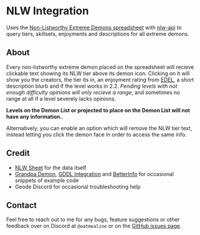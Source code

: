 # NLW Integration

Uses the [Non-Listworthy Extreme Demons spreadsheet](https://docs.google.com/spreadsheets/d/1YxUE2kkvhT2E6AjnkvTf-o8iu_shSLbuFkEFcZOvieA/edit#gid=190861115)
with [nlw-api](https://nlw.oat.zone/) to query tiers, skillsets, enjoyments and descriptions for all extreme demons.

## About

Every non-listworthy extreme demon placed on the spreadsheet will recieve clickable text showing its NLW tier above its demon icon. Clicking on it will show you the creators,
the tier its in, an enjoyment rating from [EDEL](https://docs.google.com/spreadsheets/d/1-2-n2aU__rQya_IESevHjEU0f1xbegKUZEslk7fV38Q/edit#gid=0), a short description blurb and
if the level works in 2.2. _Pending levels with not enough difficulty opinions will only recieve a range_, and sometimes no range at all if a level severely lacks opinions.

**Levels on the Demon List or projected to place on the Demon List will not have any information.**.

Alternatively, you can enable an option which will remove the NLW tier text, instead letting you click the demon face in order to access the same info.

## Credit

- [NLW Sheet](https://docs.google.com/spreadsheets/d/1YxUE2kkvhT2E6AjnkvTf-o8iu_shSLbuFkEFcZOvieA/edit#gid=190861115) for the data itself
- [Grandpa Demon](https://github.com/ItzKiba/GrandpaDemon), [GDDL Integration](https://github.com/B1rtek/Geode-GDDLIntegration) and [BetterInfo](https://github.com/Cvolton/betterinfo-geode) for occasional snippets of example code
- Geode Discord for occasional troubleshooting help

## Contact

Feel free to reach out to me for any bugs, feature suggestions or other feedback over on Discord at `@oatmealine` or on the [GitHub issues page](https://github.com/oatmealine/nlw-integration/).